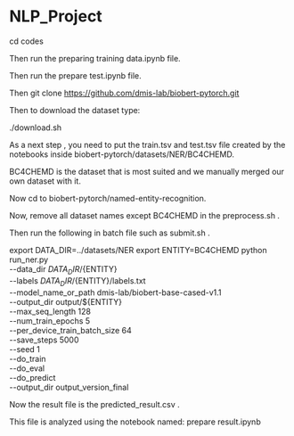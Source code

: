 # NLP_Project



cd codes

Then run the preparing training data.ipynb file. 

Then run the prepare test.ipynb file.

Then git clone https://github.com/dmis-lab/biobert-pytorch.git

    
Then to download the dataset type:

./download.sh

As a next step , you need to put the train.tsv and test.tsv file created by the notebooks inside biobert-pytorch/datasets/NER/BC4CHEMD.

BC4CHEMD is the dataset that is most suited and we manually merged our own dataset with it.


Now cd to biobert-pytorch/named-entity-recognition.

Now, remove all dataset names except BC4CHEMD in the preprocess.sh .

Then run the following in batch file such as submit.sh .

export DATA_DIR=../datasets/NER
export ENTITY=BC4CHEMD
python run_ner.py \
    --data_dir ${DATA_DIR}/${ENTITY} \
    --labels ${DATA_DIR}/${ENTITY}/labels.txt \
    --model_name_or_path dmis-lab/biobert-base-cased-v1.1 \
    --output_dir output/${ENTITY} \
    --max_seq_length 128 \
    --num_train_epochs 5 \
    --per_device_train_batch_size 64 \
    --save_steps 5000 \
    --seed 1 \
    --do_train \
    --do_eval \
    --do_predict \
    --output_dir output_version_final



Now the result file is the predicted_result.csv .

This file is analyzed using the notebook named: prepare result.ipynb
